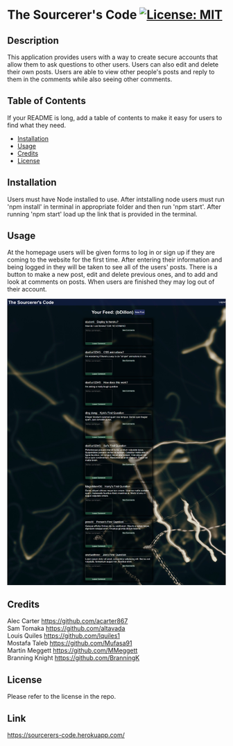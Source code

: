 # The Sourcerer's Code [![License: MIT](https://img.shields.io/badge/License-MIT-yellow.svg)](https://opensource.org/licenses/MIT)

## Description

This application provides users with a way to create secure accounts that allow them to ask questions to other users. Users can also edit and delete their own posts. Users are able to view other people's posts and reply to them in the comments while also seeing other comments.

## Table of Contents

If your README is long, add a table of contents to make it easy for users to find what they need.

- [Installation](#installation)
- [Usage](#usage)
- [Credits](#credits)
- [License](#license)

## Installation

Users must have Node installed to use. After intstalling node users must run 'npm install' in terminal in appropriate folder and then run 'npm start'. After running 'npm start' load up the link that is provided in the terminal.

## Usage

At the homepage users will be given forms to log in or sign up if they are coming to the website for the first time. After entering their information and being logged in they will be taken to see all of the users' posts. There is a button to make a new post, edit and delete previous ones, and to add and look at comments on posts. When users are finished they may log out of their account.

![Picture of page displaying posts](/public/Images/Screenshot.png)

## Credits

Alec Carter https://github.com/acarter867  
Sam Tomaka https://github.com/altavada  
Louis Quiles https://github.com/lquiles1  
Mostafa Taleb https://github.com/Mufasa91  
Martin Meggett https://github.com/MMeggett  
Branning Knight https://github.com/BranningK  

## License

Please refer to the license in the repo.

## Link

https://sourcerers-code.herokuapp.com/

